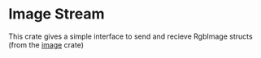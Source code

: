 # Image Stream

This crate gives a simple interface to send and recieve RgbImage structs (from the [image](https://github.com/PistonDevelopers/image) crate)
